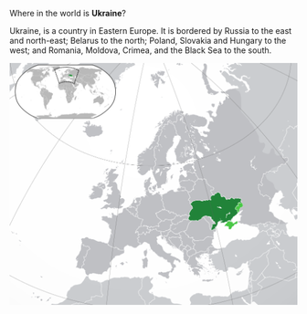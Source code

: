 Where in the world is **Ukraine**?
<!--question-->
Ukraine, is a country in Eastern Europe. It is bordered by Russia to the east and north-east; Belarus to the north; Poland, Slovakia and Hungary to the west; and Romania, Moldova, Crimea, and the Black Sea to the south.

![Map of Ukraine](images/Europe-Ukraine_(и_не_контролируемые).png)